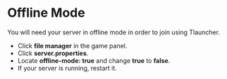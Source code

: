 # Offline Mode

You will need your server in offline mode in order to join using Tlauncher.

- Click **file manager** in the game panel.
- Click **server.properties**.
- Locate **offline-mode: true** and change **true** to **false**.
- If your server is running, restart it.

